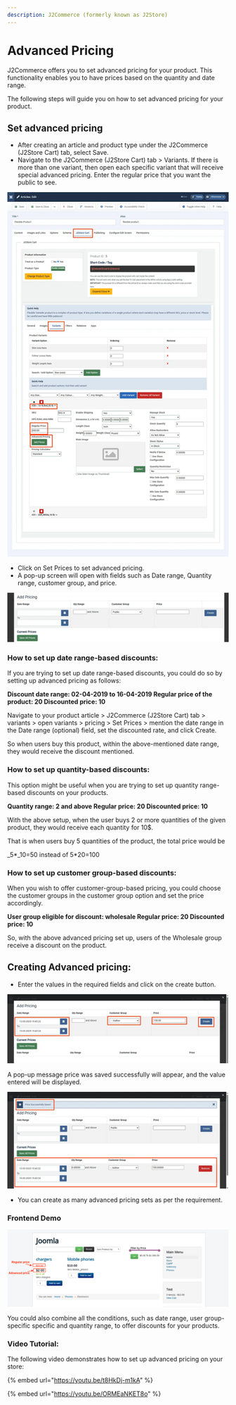 ```yaml
---
description: J2Commerce (formerly known as J2Store)
---
```


# Advanced Pricing

J2Commerce offers you to set advanced pricing for your product. This functionality enables you to have prices based on the quantity and date range.

The following steps will guide you on how to set advanced pricing for your product.

## Set advanced pricing <a href="#set-advanced-pricing" id="set-advanced-pricing"></a>

* After creating an article and product type under the J2Commerce (J2Store Cart) tab, select Save.
* Navigate to the J2Commerce (J2Store Cart) tab > Variants. If there is more than one variant, then open each specific variant that will receive special advanced pricing. Enter the regular price that you want the public to see.

![Pricing tab](../.gitbook/assets/advanced_pricing.webp)

* Click on Set Prices to set advanced pricing.
* A pop-up screen will open with fields such as Date range, Quantity range, customer group, and price.

![set pricing](../.gitbook/assets/date_range2.webp)

### How to set up date range-based discounts: <a href="#how-to-set-up-date-range-based-discounts" id="how-to-set-up-date-range-based-discounts"></a>

If you are trying to set up date range-based discounts, you could do so by setting up advanced pricing as follows:

**Discount date range: 02-04-2019 to 16-04-2019 Regular price of the product: 20 Discounted price: 10**

Navigate to your product article > J2Commerce (J2Store Cart) tab > variants > open variants > pricing > Set Prices > mention the date range in the Date range (optional) field, set the discounted rate, and click Create.

So when users buy this product, within the above-mentioned date range, they would receive the discount mentioned.

### How to set up quantity-based discounts: <a href="#how-to-set-up-quantity-based-discounts" id="how-to-set-up-quantity-based-discounts"></a>

This option might be useful when you are trying to set up quantity range-based discounts on your products.

**Quantity range: 2 and above Regular price: 20 Discounted price: 10**

With the above setup, when the user buys 2 or more quantities of the given product, they would receive each quantity for 10$.

That is when users buy 5 quantities of the product, the total price would be

\_5\*\_10=50 instead of 5\*20=100

### How to set up customer group-based discounts: <a href="#how-to-setup-customer-group-based-discounts" id="how-to-setup-customer-group-based-discounts"></a>

When you wish to offer customer-group-based pricing, you could choose the customer groups in the customer group option and set the price accordingly.

**User group eligible for discount: wholesale Regular price: 20 Discounted price: 10**

So, with the above advanced pricing set up, users of the Wholesale group receive a discount on the product.

## Creating Advanced pricing: <a href="#creating-advanced-pricing" id="creating-advanced-pricing"></a>

* Enter the values in the required fields and click on the create button.

![Creating a tiered pricing](../.gitbook/assets/date_range.webp)

A pop-up message price was saved successfully will appear, and the value entered will be displayed.

![success message](../.gitbook/assets/date_range1.webp)

* You can create as many advanced pricing sets as per the requirement.

### Frontend Demo <a href="#frontend-demo" id="frontend-demo"></a>

![Frontend view](https://raw.githubusercontent.com/j2store/doc-images/master/catalog/advanced-pricing/adv-pricing-frontend.png)

You could also combine all the conditions, such as date range, user group-specific specific and quantity range, to offer discounts for your products.

### Video Tutorial: <a href="#video-tutorial" id="video-tutorial"></a>

The following video demonstrates how to set up advanced pricing on your store:

{% embed url="https://youtu.be/t8HkDj-m1kA" %}

{% embed url="https://youtu.be/ORMEaNKET8o" %}
